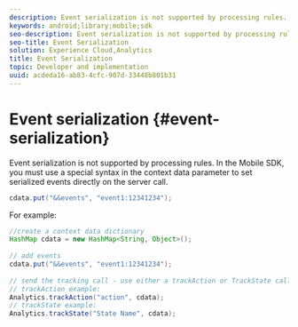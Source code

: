 ```yaml
---
description: Event serialization is not supported by processing rules. In the Mobile SDK, you must use a special syntax in the context data parameter to set serialized events directly on the server call.
keywords: android;library;mobile;sdk
seo-description: Event serialization is not supported by processing rules. In the Mobile SDK, you must use a special syntax in the context data parameter to set serialized events directly on the server call.
seo-title: Event Serialization
solution: Experience Cloud,Analytics
title: Event Serialization
topic: Developer and implementation
uuid: acdeda16-ab83-4cfc-907d-33448b801b31
---
```


# Event serialization {#event-serialization}

Event serialization is not supported by processing rules. In the Mobile SDK, you must use a special syntax in the context data parameter to set serialized events directly on the server call.

```java
cdata.put("&&events", "event1:12341234");
```

For example:

```java
//create a context data dictionary 
HashMap cdata = new HashMap<String, Object>(); 
 
// add events 
cdata.put("&&events", "event1:12341234"); 
 
// send the tracking call - use either a trackAction or TrackState call. 
// trackAction example: 
Analytics.trackAction("action", cdata); 
// trackState example: 
Analytics.trackState("State Name", cdata);
```

